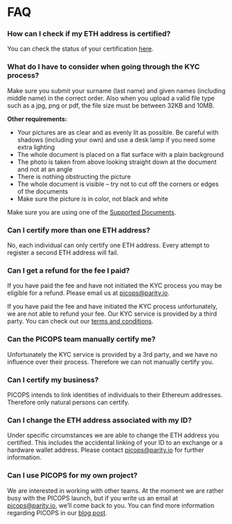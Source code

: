 # FAQ

### How can I check if my ETH address is certified?
You can check the status of your certification [here](https://picops.parity.io/#/check).

### What do I have to consider when going through the KYC process?
Make sure you submit your surname (last name) and given names (including middle name) in the correct order. Also when you upload a valid file type such as a jpg, png or pdf, the file size must be between 32KB and 10MB.

**Other requirements:**

+ Your pictures are as clear and as evenly lit as possible. Be careful with shadows (including your own) and use a desk lamp if you need some extra lighting
+ The whole document is placed on a flat surface with a plain background
+ The photo is taken from above looking straight down at the document and not at an angle
+ There is nothing obstructing the picture
+ The whole document is visible – try not to cut off the corners or edges of the documents
+ Make sure the picture is in color, not black and white

Make sure you are using one of the [Supported Documents](https://info.onfido.com/supported-documents).

### Can I certify more than one ETH address?
No, each individual can only certify one ETH address. Every attempt to register a second ETH address will fail.

### Can I get a refund for the fee I paid?
If you have paid the fee and have not initiated the KYC process you may be eligible for a refund. Please email us at [picops@parity.io](mailto:picops@parity.io).

If you have paid the fee and have initiated the KYC process unfortunately, we are not able to refund your fee. Our KYC service is provided by a third party. You can check out our [terms and conditions](https://picops.parity.io/#/tc).

### Can the PICOPS team manually certify me?
Unfortunately the KYC service is provided by a 3rd party, and we have no influence over their process. Therefore we can not manually certify you.

### Can I certify my business?
PICOPS intends to link identities of individuals to their Ethereum addresses. Therefore only natural persons can certify.

### Can I change the ETH address associated with my ID?
Under specific circumstances we are able to change the ETH address you certified. This includes the accidental linking of your ID to an exchange or a hardware wallet address. Please contact [picops@parity.io](mailto:picops@parity.io) for further information.

### Can I use PICOPS for my own project?
We are interested in working with other teams. At the moment we are rather busy with the PICOPS launch, but if you write us an email at [picops@parity.io](mailto:picops@parity.io), we’ll come back to you. You can find more information regarding PICOPS in our [blog post](https://paritytech.io/blog/parity-technologies-launches-picops.html).

